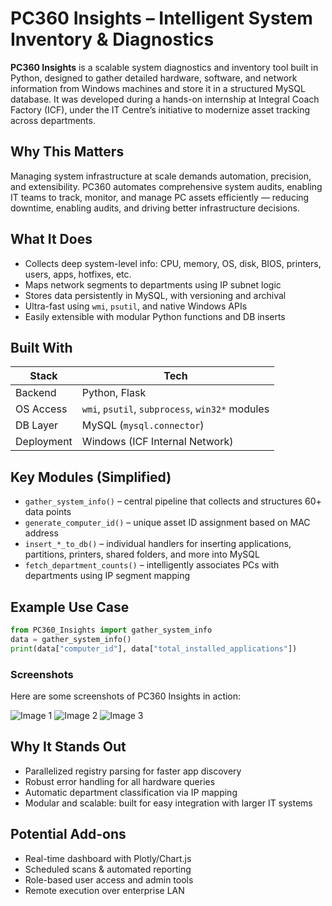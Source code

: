 # PC360 Insights – Intelligent System Inventory & Diagnostics

**PC360 Insights** is a scalable system diagnostics and inventory tool built in Python, designed to gather detailed hardware, software, and network information from Windows machines and store it in a structured MySQL database. It was developed during a hands-on internship at Integral Coach Factory (ICF), under the IT Centre’s initiative to modernize asset tracking across departments.

## Why This Matters

Managing system infrastructure at scale demands automation, precision, and extensibility. PC360 automates comprehensive system audits, enabling IT teams to track, monitor, and manage PC assets efficiently — reducing downtime, enabling audits, and driving better infrastructure decisions.

## What It Does

- Collects deep system-level info: CPU, memory, OS, disk, BIOS, printers, users, apps, hotfixes, etc.
- Maps network segments to departments using IP subnet logic
- Stores data persistently in MySQL, with versioning and archival
- Ultra-fast using `wmi`, `psutil`, and native Windows APIs
- Easily extensible with modular Python functions and DB inserts

## Built With

| Stack       | Tech                     |
|-------------|---------------------------|
| Backend     | Python, Flask             |
| OS Access   | `wmi`, `psutil`, `subprocess`, `win32*` modules |
| DB Layer    | MySQL (`mysql.connector`) |
| Deployment  | Windows (ICF Internal Network) |

## Key Modules (Simplified)

- `gather_system_info()` – central pipeline that collects and structures 60+ data points
- `generate_computer_id()` – unique asset ID assignment based on MAC address
- `insert_*_to_db()` – individual handlers for inserting applications, partitions, printers, shared folders, and more into MySQL
- `fetch_department_counts()` – intelligently associates PCs with departments using IP segment mapping


## Example Use Case

```python
from PC360_Insights import gather_system_info
data = gather_system_info()
print(data["computer_id"], data["total_installed_applications"])
```

### Screenshots

Here are some screenshots of PC360 Insights in action:

![Image 1](https://drive.google.com/file/d/1Nx1OysyqPuoJDAKKrLdaP_XZOVqb9TJD/view?usp=drive_link)
![Image 2](https://drive.google.com/file/d/1ZCQ62qPC-ce25lss_MWeWCs_J51WGxdT/view?usp=drive_link)
![Image 3](https://drive.google.com/file/d/1deMf5O5FHdqGJo2eHNNID9-rovbTcML9/view?usp=drive_link)

## Why It Stands Out
- Parallelized registry parsing for faster app discovery
- Robust error handling for all hardware queries
- Automatic department classification via IP mapping
- Modular and scalable: built for easy integration with larger IT systems

## Potential Add-ons
- Real-time dashboard with Plotly/Chart.js
- Scheduled scans & automated reporting
- Role-based user access and admin tools
- Remote execution over enterprise LAN
